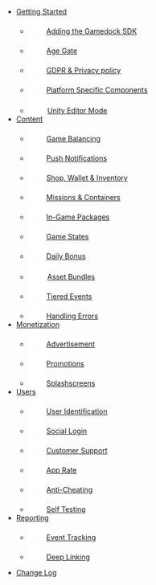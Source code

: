<!-- docs/_sidebar.md -->

* [Getting Started](gettingStarted.md "Getting Started")
  * [![github pages](_images/sidebar/addingTheSDK.svg)Adding the Gamedock SDK](addingTheGamedockSDK.md "Adding the Gamedock SDK")
  * [![github pages](_images/sidebar/ageGate.svg)Age Gate](ageGate.md "Age Gate")
  * [![github pages](_images/sidebar/gdprPrivacyPolicy.svg)GDPR & Privacy policy](gdprPrivacyPolicy.md "GDPR & Privacy policy")
  * [![github pages](_images/sidebar/platformSpecific.svg)Platform Specific Components](platformSpecificComponents.md "Platform Specific Components")
  * [![github pages](_images/sidebar/unityEditor.svg)Unity Editor Mode](unityEditorMode.md "Unity Editor Mode")
* [Content](content.md "Content")
  * [![github pages](_images/sidebar/gameConfig.svg)Game Balancing](gameBalancing.md "Game Balancing")
  * [![github pages](_images/sidebar/pushNotifications.svg)Push Notifications](pushNotifications.md "Push Notifications")
  * [![github pages](_images/sidebar/shopWalletInventory.svg)Shop, Wallet & Inventory](shopWalletInventoryControl.md "Shop, Wallet & Inventory Control")
  * [![github pages](_images/sidebar/missions.svg)Missions & Containers](missionsAndContainersFeature.md "Missions and Containers Feature")
  * [![github pages](_images/sidebar/inappPackages.svg)In-Game Packages](managingInGamePurchases.md "Managing In-Game Purchases")
  * [![github pages](_images/sidebar/gameState.svg)Game States](workingWithGameStates.md "Working with Game States")
  * [![github pages](_images/sidebar/dailyBonus.svg)Daily Bonus](dailyBonus.md "Daily Bonus")
  * [![github pages](_images/sidebar/unityEditor.svg)Asset Bundles](implementingAssetBundlesConfigurations.md "Implementing Asset Bundles Configurations")
  * [![github pages](_images/sidebar/tieredEvents.svg)Tiered Events](tieredEvents.md "Tiered Events")
  * [![github pages](_images/sidebar/handlingErrors.svg)Handling Errors](handlingErrors.md "Handling Errors")
* [Monetization](monetization.md "Monetization")
  * [![github pages](_images/sidebar/ads.svg)Advertisement](smartAdvertisements.md "Smart Advertisements")
  * [![github pages](_images/sidebar/promotions.svg)Promotions](promotions.md "Promotions")
  * [![github pages](_images/sidebar/splahsScreens.svg)Splashscreens](splashScreens.md "Splashscreens")
* [Users](users.md "Users")
  * [![github pages](_images/sidebar/userIdentification.svg)User Identification](userIdentification.md "User Identification")
  * [![github pages](_images/sidebar/socialLogin.svg)Social Login](workingWithTheSocialLoginFeature.md "Working with the Social Login Feature")
  * [![github pages](_images/sidebar/helpCenter.svg)Customer Support](implementingCustomerSupport.md "Implementing Customer Support")
  * [![github pages](_images/sidebar/appRate.svg)App Rate](appRate.md "App Rate")
  * [![github pages](_images/sidebar/antiCheating.svg)Anti-Cheating](antiCheating.md "Anti-Cheating")
  * [![github pages](_images/sidebar/selfTesting.svg)Self Testing](selfTesting.md "Self Testing")
* [Reporting](reporting.md "Reporting")
  * [![github pages](_images/sidebar/eventTracking.svg)Event Tracking](eventTracking.md "Event Tracking")
  * [![github pages](_images/sidebar/deepLink.svg)Deep Linking](deepLinking.md "Deep Linking")
<!--* [FAQs](faq.md "FAQs")-->
* [Change Log](changelog.md "Change Log")

